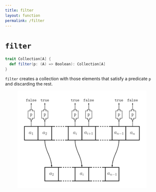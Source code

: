 ```yaml
---
title: filter
layout: function
permalink: /filter
---
```


# `filter`

~~~ scala
trait Collection[A] {
  def filter(p: (A) => Boolean): Collection[A]
}
~~~

`filter` creates a collection with those elements that satisfy a predicate `p` and discarding the rest.

<figure class="diagram">
  <img src="images/filter.svg" alt="filter function">
  <!-- <figcaption class="diagram-desc"></figcaption> -->
</figure>
